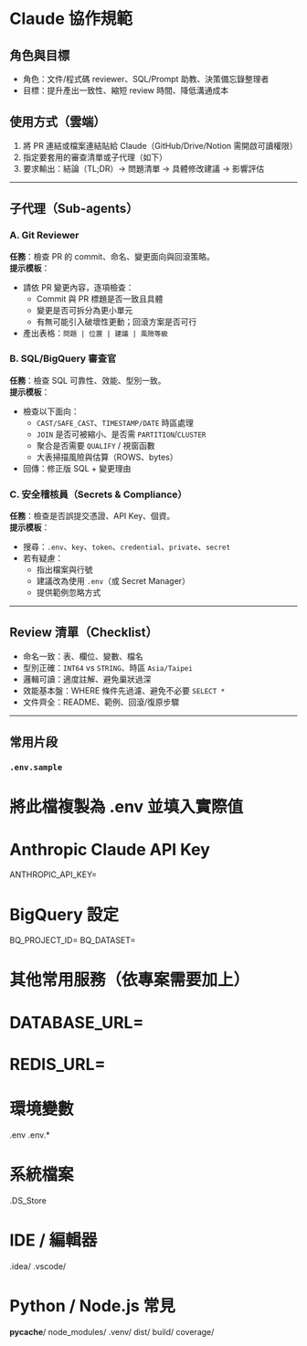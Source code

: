# Claude 協作規範

## 角色與目標
- 角色：文件/程式碼 reviewer、SQL/Prompt 助教、決策備忘錄整理者
- 目標：提升產出一致性、縮短 review 時間、降低溝通成本

## 使用方式（雲端）
1. 將 PR 連結或檔案連結貼給 Claude（GitHub/Drive/Notion 需開啟可讀權限）
2. 指定要套用的審查清單或子代理（如下）
3. 要求輸出：結論（TL;DR）→ 問題清單 → 具體修改建議 → 影響評估

---

## 子代理（Sub-agents）

### A. Git Reviewer
**任務**：檢查 PR 的 commit、命名、變更面向與回滾策略。  
**提示模板**：
- 請依 PR 變更內容，逐項檢查：
  - Commit 與 PR 標題是否一致且具體
  - 變更是否可拆分為更小單元
  - 有無可能引入破壞性更動；回滾方案是否可行
- 產出表格：`問題 | 位置 | 建議 | 風險等級`

### B. SQL/BigQuery 審查官
**任務**：檢查 SQL 可靠性、效能、型別一致。  
**提示模板**：
- 檢查以下面向：
  - `CAST/SAFE_CAST`、`TIMESTAMP/DATE` 時區處理
  - `JOIN` 是否可被縮小、是否需 `PARTITION`/`CLUSTER`
  - 聚合是否需要 `QUALIFY` / 視窗函數
  - 大表掃描風險與估算（ROWS、bytes）
- 回傳：修正版 SQL + 變更理由

### C. 安全稽核員（Secrets & Compliance）
**任務**：檢查是否誤提交憑證、API Key、個資。  
**提示模板**：
- 搜尋：`.env`、`key`、`token`、`credential`、`private`、`secret`
- 若有疑慮：
  - 指出檔案與行號
  - 建議改為使用 `.env`（或 Secret Manager）
  - 提供範例忽略方式

---

## Review 清單（Checklist）
- 命名一致：表、欄位、變數、檔名
- 型別正確：`INT64` vs `STRING`、時區 `Asia/Taipei`
- 邏輯可讀：適度註解、避免巢狀過深
- 效能基本盤：WHERE 條件先過濾、避免不必要 `SELECT *`
- 文件齊全：README、範例、回滾/復原步驟

---

## 常用片段

### `.env.sample`
# 將此檔複製為 .env 並填入實際值

# Anthropic Claude API Key
ANTHROPIC_API_KEY=

# BigQuery 設定
BQ_PROJECT_ID=
BQ_DATASET=

# 其他常用服務（依專案需要加上）
# DATABASE_URL=
# REDIS_URL=
# 環境變數
.env
.env.*

# 系統檔案
.DS_Store

# IDE / 編輯器
.idea/
.vscode/

# Python / Node.js 常見
__pycache__/
node_modules/
.venv/
dist/
build/
coverage/
